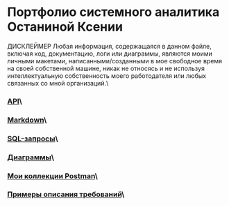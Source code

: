 # Портфолио системного аналитика Останиной Ксении
ДИСКЛЕЙМЕР Любая информация, содержащаяся в данном файле, включая код, документацию, логи или диаграммы, являются моими личными макетами, написанными/созданными в мое свободное время на своей собственной машине, никак не относясь и не используя интеллектуальную собственность моего работодателя или любых связанных со мной организаций.\
### [API](https://github.com/XeniyaOst/Portfolio/tree/main/API)\
### [Markdown](https://github.com/XeniyaOst/Portfolio/tree/main/Markdown)\
### [SQL-запросы](https://github.com/XeniyaOst/Portfolio/tree/main/SQL-%D0%B7%D0%B0%D0%BF%D1%80%D0%BE%D1%81%D1%8B)\
### [Диаграммы](https://github.com/XeniyaOst/Portfolio/tree/main/%D0%94%D0%B8%D0%B0%D0%B3%D1%80%D0%B0%D0%BC%D0%BC%D1%8B)\
### [Мои коллекции Postman](https://github.com/XeniyaOst/Portfolio/tree/main/%D0%9C%D0%BE%D0%B8%20%D0%BA%D0%BE%D0%BB%D0%BB%D0%B5%D0%BA%D1%86%D0%B8%D0%B8%20Postman)\
### [Примеры описания требований](https://github.com/XeniyaOst/Portfolio/tree/main/%D0%9F%D1%80%D0%B8%D0%BC%D0%B5%D1%80%D1%8B%20%D0%BE%D0%BF%D0%B8%D1%81%D0%B0%D0%BD%D0%B8%D1%8F%20%D1%82%D1%80%D0%B5%D0%B1%D0%BE%D0%B2%D0%B0%D0%BD%D0%B8%D0%B9)\
